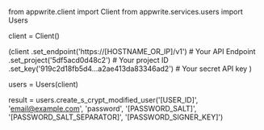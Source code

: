 from appwrite.client import Client
from appwrite.services.users import Users

client = Client()

(client
  .set_endpoint('https://[HOSTNAME_OR_IP]/v1') # Your API Endpoint
  .set_project('5df5acd0d48c2') # Your project ID
  .set_key('919c2d18fb5d4...a2ae413da83346ad2') # Your secret API key
)

users = Users(client)

result = users.create_s_crypt_modified_user('[USER_ID]', 'email@example.com', 'password', '[PASSWORD_SALT]', '[PASSWORD_SALT_SEPARATOR]', '[PASSWORD_SIGNER_KEY]')
